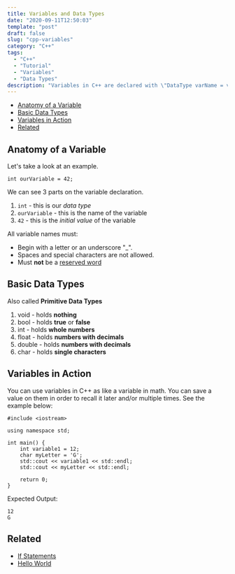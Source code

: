 ```yaml
---
title: Variables and Data Types
date: "2020-09-11T12:50:03"
template: "post"
draft: false 
slug: "cpp-variables"
category: "C++"
tags:
  - "C++"
  - "Tutorial"
  - "Variables"
  - "Data Types"
description: "Variables in C++ are declared with \"DataType varName = value;\". The name of the variable can be anyting you want while putting the value during declaration is optional."
---
```


- [Anatomy of a Variable](#anatomy-of-a-variable)
- [Basic Data Types](#basic-data-types)
- [Variables in Action](#variables-in-action)
- [Related](#related)

## Anatomy of a Variable

Let's take a look at an example.

    int ourVariable = 42;

We can see 3 parts on the variable declaration.
1. `int` - this is our *data type*
2. `ourVariable` - this is the name of the variable
3. `42` - this is the *initial value* of the variable

All variable names must:
- Begin with a letter or an underscore "_".
- Spaces and special characters are not allowed.
- Must **not** be a [reserved word](https://en.cppreference.com/w/cpp/keyword)

## Basic Data Types

Also called **Primitive Data Types**
1. void - holds **nothing**
2. bool - holds **true** or **false**
2. int - holds **whole numbers**
3. float - holds **numbers with decimals**
4. double - holds **numbers with decimals**
5. char - holds **single characters**

## Variables in Action

You can use variables in C++ as like a variable in math. You can save a value on them in order to recall it later and/or multiple times. See the example below:

    #include <iostream>

    using namespace std;

    int main() {
        int variable1 = 12;
        char myLetter = 'G';
        std::cout << variable1 << std::endl;
        std::cout << myLetter << std::endl;

        return 0;
    }

Expected Output:

    12
    G

## Related

- [If Statements](/posts/cpp-if-statements)
- [Hello World](/posts/cpp-hello-world)